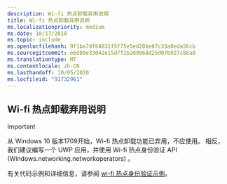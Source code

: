 ```yaml
---
description: Wi-fi 热点卸载弃用说明
title: Wi-fi 热点卸载弃用说明
ms.localizationpriority: medium
ms.date: 10/17/2018
ms.topic: include
ms.openlocfilehash: 9f1ba7df64831f5f75e5ed20be87c33a8eda56cb
ms.sourcegitcommit: e6d80e33042e15d7f2b2d9868d25d07b927c86a0
ms.translationtype: MT
ms.contentlocale: zh-CN
ms.lasthandoff: 10/05/2020
ms.locfileid: "91732961"
---
```

## <a name="wi-fi-hotspot-offloading-deprecation-note"></a>Wi-fi 热点卸载弃用说明

> [!IMPORTANT]
> 从 Windows 10 版本1709开始，Wi-fi 热点卸载功能已弃用，不应使用。 相反，我们建议编写一个 UWP 应用，并使用 Wi-fi 热点身份验证 API (Windows.networking.networkoperators) 。
>
> 有关代码示例和详细信息，请参阅 [wi-fi 热点身份验证示例](/samples/browse/)。